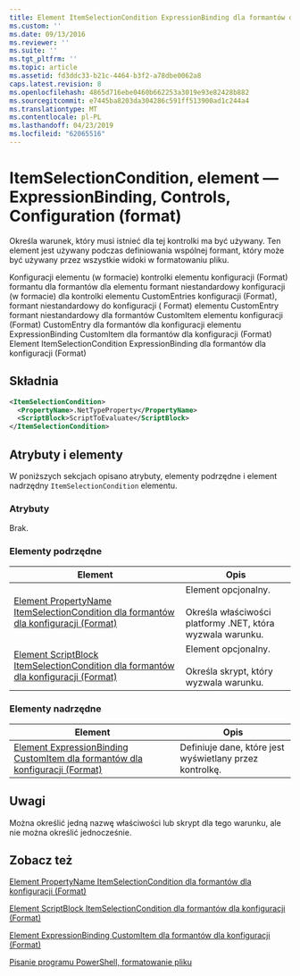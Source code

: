 ```yaml
---
title: Element ItemSelectionCondition ExpressionBinding dla formantów dla konfiguracji (Format) | Dokumentacja firmy Microsoft
ms.custom: ''
ms.date: 09/13/2016
ms.reviewer: ''
ms.suite: ''
ms.tgt_pltfrm: ''
ms.topic: article
ms.assetid: fd3ddc33-b21c-4464-b3f2-a78dbe0062a8
caps.latest.revision: 8
ms.openlocfilehash: 4865d716ebe0460b662253a3019e93e82428b882
ms.sourcegitcommit: e7445ba8203da304286c591ff513900ad1c244a4
ms.translationtype: MT
ms.contentlocale: pl-PL
ms.lasthandoff: 04/23/2019
ms.locfileid: "62065516"
---
```

# <a name="itemselectioncondition-element-for-expressionbinding-for-controls-for-configuration-format"></a>ItemSelectionCondition, element — ExpressionBinding, Controls, Configuration (format)

Określa warunek, który musi istnieć dla tej kontrolki ma być używany. Ten element jest używany podczas definiowania wspólnej formant, który może być używany przez wszystkie widoki w formatowaniu pliku.

Konfiguracji elementu (w formacie) kontrolki elementu konfiguracji (Format) formantu dla formantów dla elementu formant niestandardowy konfiguracji (w formacie) dla kontrolki elementu CustomEntries konfiguracji (Format), formant niestandardowy do konfiguracji ( Format) elementu CustomEntry formant niestandardowy dla formantów CustomItem elementu konfiguracji (Format) CustomEntry dla formantów dla konfiguracji elementu ExpressionBinding CustomItem dla formantów dla konfiguracji (Format) Element ItemSelectionCondition ExpressionBinding dla formantów dla konfiguracji (Format)

## <a name="syntax"></a>Składnia

```xml
<ItemSelectionCondition>
  <PropertyName>.NetTypeProperty</PropertyName>
  <ScriptBlock>ScriptToEvaluate</ScriptBlock>
</ItemSelectionCondition>
```

## <a name="attributes-and-elements"></a>Atrybuty i elementy

W poniższych sekcjach opisano atrybuty, elementy podrzędne i element nadrzędny `ItemSelectionCondition` elementu.

### <a name="attributes"></a>Atrybuty

Brak.

### <a name="child-elements"></a>Elementy podrzędne

|Element|Opis|
|-------------|-----------------|
|[Element PropertyName ItemSelectionCondition dla formantów dla konfiguracji (Format)](./propertyname-element-for-itemseclectioncondition-for-controls-for-configuration-format.md)|Element opcjonalny.<br /><br /> Określa właściwości platformy .NET, która wyzwala warunku.|
|[Element ScriptBlock ItemSelectionCondition dla formantów dla konfiguracji (Format)](./scriptblock-element-for-itemseclectioncondition-for-controls-for-configuration-format.md)|Element opcjonalny.<br /><br /> Określa skrypt, który wyzwala warunku.|

### <a name="parent-elements"></a>Elementy nadrzędne

|Element|Opis|
|-------------|-----------------|
|[Element ExpressionBinding CustomItem dla formantów dla konfiguracji (Format)](./expressionbinding-element-for-customitem-for-controls-for-configuration-format.md)|Definiuje dane, które jest wyświetlany przez kontrolkę.|

## <a name="remarks"></a>Uwagi

Można określić jedną nazwę właściwości lub skrypt dla tego warunku, ale nie można określić jednocześnie.

## <a name="see-also"></a>Zobacz też

[Element PropertyName ItemSelectionCondition dla formantów dla konfiguracji (Format)](./propertyname-element-for-itemseclectioncondition-for-controls-for-configuration-format.md)

[Element ScriptBlock ItemSelectionCondition dla formantów dla konfiguracji (Format)](./scriptblock-element-for-itemseclectioncondition-for-controls-for-configuration-format.md)

[Element ExpressionBinding CustomItem dla formantów dla konfiguracji (Format)](./expressionbinding-element-for-customitem-for-controls-for-configuration-format.md)

[Pisanie programu PowerShell, formatowanie pliku](./writing-a-powershell-formatting-file.md)
